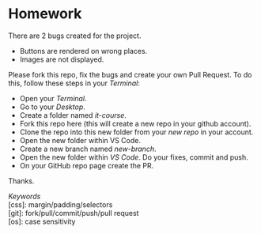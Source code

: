 # Homework #

There are 2 bugs created for the project.
 - Buttons are rendered on wrong places.
 - Images are not displayed.
  
Please fork this repo, fix the bugs and create your own Pull Request. To do this, follow these steps in your _Terminal_:
- Open your _Terminal_.
- Go to your _Desktop_.
- Create a folder named _it-course_.
- Fork this repo here (this will create a new repo in your github account).
- Clone the repo into this new folder from your *new repo* in your account.
- Open the new folder within VS Code.
- Create a new branch named _new-branch_.
- Open the new folder within _VS Code_. Do your fixes, commit and push.
- On your GitHub repo page create the PR.
  
  
Thanks.  
  
  
_Keywords_  
[css]: margin/padding/selectors  
[git]: fork/pull/commit/push/pull request  
[os]: case sensitivity  
